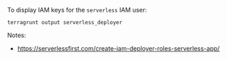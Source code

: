 To display IAM keys for the `serverless` IAM user:
```
terragrunt output serverless_deployer
```

Notes:
 - https://serverlessfirst.com/create-iam-deployer-roles-serverless-app/
